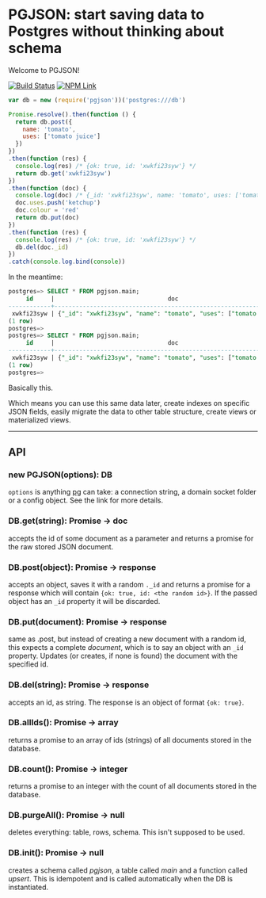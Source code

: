 # PGJSON: start saving data to Postgres without thinking about schema

Welcome to PGJSON!

[![Build Status](https://travis-ci.org/fiatjaf/pgjson.svg?branch=master)](https://travis-ci.org/fiatjaf/pgjson)
[![NPM Link](https://nodei.co/npm/pgjson.png)](https://npmjs.com/pgjson)

```javascript
var db = new (require('pgjson'))('postgres:///db')

Promise.resolve().then(function () {
  return db.post({
    name: 'tomato',
    uses: ['tomato juice']
  })
})
.then(function (res) {
  console.log(res) /* {ok: true, id: 'xwkfi23syw'} */
  return db.get('xwkfi23syw')
})
.then(function (doc) {
  console.log(doc) /* {_id: 'xwkfi23syw', name: 'tomato', uses: ['tomato juice']} */
  doc.uses.push('ketchup')
  doc.colour = 'red'
  return db.put(doc)
})
.then(function (res) {
  console.log(res) /* {ok: true, id: 'xwkfi23syw'} */
  db.del(doc._id)
})
.catch(console.log.bind(console))
```

In the meantime:

```sql
postgres=> SELECT * FROM pgjson.main;
     id     |                                doc
------------+-------------------------------------------------------------------
 xwkfi23syw | {"_id": "xwkfi23syw", "name": "tomato", "uses": ["tomato juice"]}
(1 row)
postgres=>
postgres=> SELECT * FROM pgjson.main;
     id     |                                doc
------------+-------------------------------------------------------------------
 xwkfi23syw | {"_id": "xwkfi23syw", "name": "tomato", "uses": ["tomato juice", "ketchup"], "colour": "red"}
(1 row)
postgres=>
```

Basically this.

Which means you can use this same data later, create indexes on specific JSON fields, easily migrate the data to other table structure, create views or materialized views.

---

## API

### new PGJSON(options): DB

`options` is anything [pg](https://github.com/brianc/node-postgres/wiki/Client#constructors) can take: a connection string, a domain socket folder or a config object. See the link for more details.

### DB.get(string): Promise -> doc

accepts the id of some document as a parameter and returns a promise for the raw stored JSON document.

### DB.post(object): Promise -> response

accepts an object, saves it with a random `._id` and returns a promise for a response which will contain `{ok: true, id: <the random id>}`. If the passed object has an `_id` property it will be discarded.

### DB.put(document): Promise -> response

same as .post, but instead of creating a new document with a random id, this expects a complete _document_, which is to say an object with an `_id` property. Updates (or creates, if none is found) the document with the specified id.

### DB.del(string): Promise -> response

accepts an id, as string. The response is an object of format `{ok: true}`.

### DB.allIds(): Promise -> array

returns a promise to an array of ids (strings) of all documents stored in the database.

### DB.count(): Promise -> integer

returns a promise to an integer with the count of all documents stored in the database.

### DB.purgeAll(): Promise -> null

deletes everything: table, rows, schema. This isn't supposed to be used.

### DB.init(): Promise -> null

creates a schema called _pgjson_, a table called _main_ and a function called _upsert_. This is idempotent and is called automatically when the DB is instantiated.
